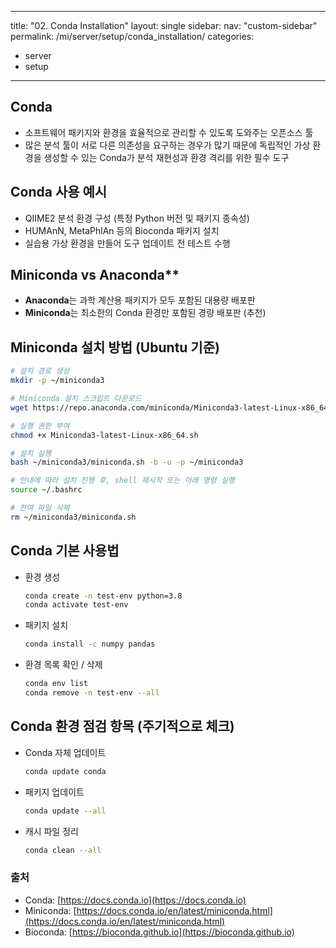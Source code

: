 
---
title: "02. Conda Installation"
layout: single
sidebar:
  nav: "custom-sidebar"
permalink: /mi/server/setup/conda_installation/
categories:
  - server
  - setup
---

## Conda
  - 소프트웨어 패키지와 환경을 효율적으로 관리할 수 있도록 도와주는 오픈소스 툴
  - 많은 분석 툴이 서로 다른 의존성을 요구하는 경우가 많기 때문에 독립적인 가상 환경을 생성할 수 있는 Conda가 분석 재현성과 환경 격리를 위한 필수 도구


## Conda 사용 예시  
   - QIIME2 분석 환경 구성 (특정 Python 버전 및 패키지 종속성)  
   - HUMAnN, MetaPhlAn 등의 Bioconda 패키지 설치  
   - 실습용 가상 환경을 만들어 도구 업데이트 전 테스트 수행


## Miniconda vs Anaconda**  
   - **Anaconda**는 과학 계산용 패키지가 모두 포함된 대용량 배포판  
   - **Miniconda**는 최소한의 Conda 환경만 포함된 경량 배포판 (추천)  


## Miniconda 설치 방법 (Ubuntu 기준)

   ```bash
   # 설치 경로 생성
   mkdir -p ~/miniconda3

   # Miniconda 설치 스크립트 다운로드
   wget https://repo.anaconda.com/miniconda/Miniconda3-latest-Linux-x86_64.sh -O ~/miniconda3/miniconda.sh

   # 실행 권한 부여
   chmod +x Miniconda3-latest-Linux-x86_64.sh

   # 설치 실행
   bash ~/miniconda3/miniconda.sh -b -u -p ~/miniconda3

   # 안내에 따라 설치 진행 후, shell 재시작 또는 아래 명령 실행
   source ~/.bashrc

   # 잔여 파일 삭제
   rm ~/miniconda3/miniconda.sh
   ```


## Conda 기본 사용법

   - 환경 생성  
     ```bash
     conda create -n test-env python=3.8
     conda activate test-env
     ```
   - 패키지 설치  
     ```bash
     conda install -c numpy pandas
     ```
   - 환경 목록 확인 / 삭제  
     ```bash
     conda env list
     conda remove -n test-env --all
     ```


## Conda 환경 점검 항목 (주기적으로 체크)

   - Conda 자체 업데이트
     ```bash
     conda update conda
     ```
   - 패키지 업데이트
     ```bash
     conda update --all
     ```
   - 캐시 파일 정리
     ```bash
     conda clean --all
     ```

### 출처  
   - Conda: [https://docs.conda.io](https://docs.conda.io)  
   - Miniconda: [https://docs.conda.io/en/latest/miniconda.html](https://docs.conda.io/en/latest/miniconda.html)  
   - Bioconda: [https://bioconda.github.io](https://bioconda.github.io)  
